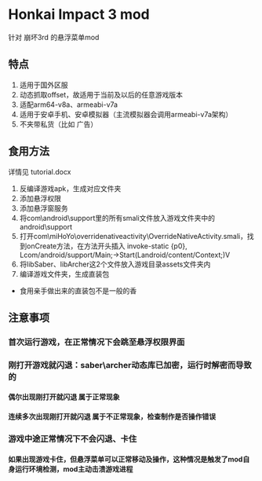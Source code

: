 # Honkai Impact 3 mod

针对 崩坏3rd 的悬浮菜单mod

## 特点
1. 适用于国外区服
2. 动态抓取offset，故适用于当前及以后的任意游戏版本
3. 适配arm64-v8a、armeabi-v7a
4. 适用于安卓手机、安卓模拟器（主流模拟器会调用armeabi-v7a架构）
5. 不夹带私货（比如 广告）

## 食用方法
详情见 tutorial.docx

  1.  反编译游戏apk，生成对应文件夹
  2.  添加悬浮权限	<uses-permission android:name="android.permission.SYSTEM_ALERT_WINDOW"/>
  3.  添加悬浮窗服务	<service		android:name="com.android.support.Launcher"		android:enabled="true" 	android:exported="false" 	android:stopWithTask="true"/>
  4.  将com\android\support里的所有smali文件放入游戏文件夹中的android\support
  5.  打开com\miHoYo\overridenativeactivity\OverrideNativeActivity.smali，找到onCreate方法，在方法开头插入
      invoke-static {p0}, Lcom/android/support/Main;->Start(Landroid/content/Context;)V
  6.  将libSaber、libArcher这2个文件放入游戏目录assets文件夹内
  7.  编译游戏文件夹，生成直装包

* 食用亲手做出来的直装包不是一般的香

## 注意事项
### 首次运行游戏，在正常情况下会跳至悬浮权限界面
### 刚打开游戏就闪退：saber\archer动态库已加密，运行时解密而导致的
#### 偶尔出现刚打开就闪退 属于正常现象
#### 连续多次出现刚打开就闪退 属于不正常现象，检查制作是否操作错误
### 游戏中途正常情况下不会闪退、卡住
#### 如果出现游戏卡住，但悬浮菜单可以正常移动及操作，这种情况是触发了mod自身运行环境检测，mod主动击溃游戏进程
